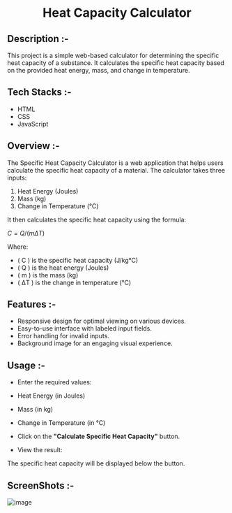 # <p align="center">Heat Capacity Calculator</p>

## Description :-

This project is a simple web-based calculator for determining the specific heat capacity of a substance. It calculates the specific heat capacity based on the provided heat energy, mass, and change in temperature.

## Tech Stacks :-

- HTML
- CSS
- JavaScript

## Overview :-

The Specific Heat Capacity Calculator is a web application that helps users calculate the specific heat capacity of a material. The calculator takes three inputs:
1. Heat Energy (Joules)
2. Mass (kg)
3. Change in Temperature (°C)

It then calculates the specific heat capacity using the formula:

${C = Q / (m ΔT)}$

Where:
- \( C \) is the specific heat capacity (J/kg°C)
- \( Q \) is the heat energy (Joules)
- \( m \) is the mass (kg)
- \( ΔT \) is the change in temperature (°C)

## Features :-

- Responsive design for optimal viewing on various devices.
- Easy-to-use interface with labeled input fields.
- Error handling for invalid inputs.
- Background image for an engaging visual experience.

## Usage :-

- Enter the required values:
- Heat Energy (in Joules)
- Mass (in kg)
- Change in Temperature (in °C)
- Click on the **"Calculate Specific Heat Capacity"** button.

- View the result:

The specific heat capacity will be displayed below the button.

## ScreenShots :-

![image](https://github.com/user-attachments/assets/80ec9244-70ad-4dbb-b93e-64e857a9c5f6)
